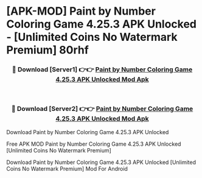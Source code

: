 # [APK-MOD] Paint by Number  Coloring Game 4.25.3 APK Unlocked - [Unlimited Coins No Watermark Premium] 80rhf



<div align="center">
<h3>🔴 Download [Server1] 👉👉 <a href="https://momento.my/?title=Paint_by_Number__Coloring_Game_4.25.3_APK_Unlocked">Paint by Number  Coloring Game 4.25.3 APK Unlocked Mod Apk</a></h3><br>

<h3>🔴 Download [Server2] 👉👉 <a href="https://momento.my/?title=Paint_by_Number__Coloring_Game_4.25.3_APK_Unlocked">Paint by Number  Coloring Game 4.25.3 APK Unlocked Mod Apk</a></h3>
</div>



Download Paint by Number  Coloring Game 4.25.3 APK Unlocked 

Free APK MOD Paint by Number  Coloring Game 4.25.3 APK Unlocked [Unlimited Coins No Watermark Premium]

Download Paint by Number  Coloring Game 4.25.3 APK Unlocked [Unlimited Coins No Watermark Premium] Mod For Android
